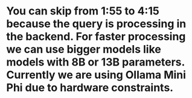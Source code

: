 # You can skip from 1:55 to 4:15 because the query is processing in the backend. For faster processing we can use bigger models like models with 8B or 13B parameters. Currently we are using Ollama Mini Phi due to hardware constraints.
